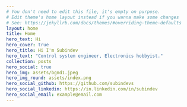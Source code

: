 ```yaml
---
# You don't need to edit this file, it's empty on purpose.
# Edit theme's home layout instead if you wanna make some changes
# See: https://jekyllrb.com/docs/themes/#overriding-theme-defaults
layout: home
title: Home
hero_text: Hi
hero_cover: true
hero_title: Hi I'm Subindev
hero_text: "Control system engineer, Electronics hobbyist."
collection: posts
hero_social: true
hero_img: assets/bgnd1.jpeg
hero_img_round: assets/index.png
hero_social_github: https://github.com/subindevs
hero_social_linkedin: https://in.linkedin.com/in/subindev
hero_social_email: example@email.com
---
```

